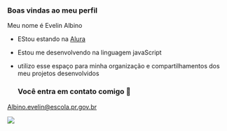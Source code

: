 ### Boas vindas ao meu perfil 

Meu nome é Evelin Albino

- EStou estando na [Alura](htts://www.alura.com.br)
- Estou me desenvolvendo na linguagem javaScript
- utilizo esse espaço para minha organização e compartilhamentos dos meu projetos desenvolvidos

  ### Você entra em contato comigo 📧

Albino.evelin@escola.pr.gov.br



![](https://media.tenor.com/W56Ik4e1Cb0AAAAC/gumball-discord-mod.gif)

